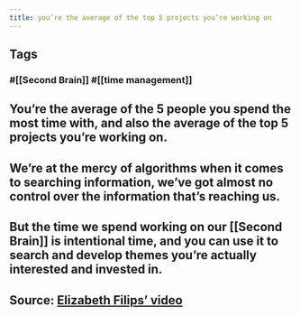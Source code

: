 ```yaml
---
title: you’re the average of the top 5 projects you’re working on
---
```


## Tags
### #[[Second Brain]] #[[time management]]
## You’re the average of the 5 people you spend the most time with, and also the average of the top 5 projects you’re working on.
## We’re at the mercy of algorithms when it comes to searching information, we’ve got almost no control over the information that’s reaching us.
## But the time we spend working on our [[Second Brain]] is intentional time, and you can use it to search and develop themes you’re actually interested and invested in.
## Source: [Elizabeth Filips’ video](https://youtu.be/96pSnIo4nDg)
